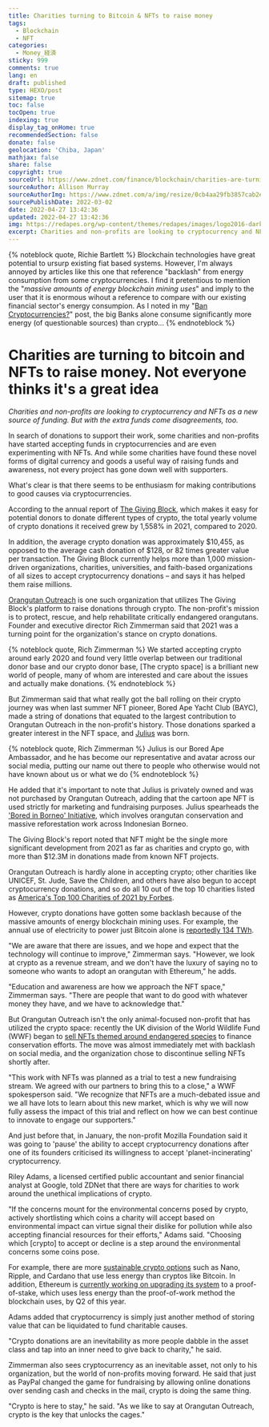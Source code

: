 ```yaml
---
title: Charities turning to Bitcoin & NFTs to raise money
tags:
  - Blockchain
  - NFT
categories:
  - Money_経済
sticky: 999
comments: true
lang: en
draft: published
type: HEXO/post
sitemap: true
toc: false
tocOpen: true
indexing: true
display_tag_onHome: true
recommendedSection: false
donate: false
geolocation: 'Chiba, Japan'
mathjax: false
share: false
copyright: true
sourceUrl: https://www.zdnet.com/finance/blockchain/charities-are-turning-to-cryptocurrencies-and-nfts-not-everyone-thinks-its-a-great-idea/
sourceAuthor: Allison Murray
sourceAuthorImg: https://www.zdnet.com/a/img/resize/0cb4aa29fb3857cab2e4fe8c9500c04c481092e1/2022/01/06/bc23ffa9-0a80-45d6-ba40-25b4a9fb203d/allison-murray-2.jpg?width=270&height=270&fit=crop&auto=webp
sourcePublishDate: 2022-03-02
date: 2022-04-27 13:42:36
updated: 2022-04-27 13:42:36
img: https://redapes.org/wp-content/themes/redapes/images/logo2016-dark.svg
excerpt: Charities and non-profits are looking to cryptocurrency and NFTs as a new source of funding. But with the extra funds come disagreements, too.
---
```

{% noteblock quote, Richie Bartlett %}
 Blockchain technologies have great potential to ursurp existing fiat based systems. However, I'm always annoyed by articles like this one that reference "backlash" from energy consumption from some cryptocurrencies. I find it pretentious to mention the "*massive amounts of energy blockchain mining uses*" and imply to the user that it is enormous wihout a reference to compare with our existing financial sector's energy consumpion. As I noted in my "[Ban Cryptocurrencies?](/2021/0531/Money_経済/Ban-cryptocurrencies.html)" post, the big Banks alone consume significantly more energy (of questionable sources) than crypto...
{% endnoteblock %}


# Charities are turning to bitcoin and NFTs to raise money. Not everyone thinks it's a great idea
 *Charities and non-profits are looking to cryptocurrency and NFTs as a new source of funding. But with the extra funds come disagreements, too.*

 In search of donations to support their work, some charities and non-profits have started accepting funds in cryptocurrencies and are even experimenting with NFTs. And while some charities have found these novel forms of digital currency and goods a useful way of raising funds and awareness, not every project has gone down well with supporters.

 What's clear is that there seems to be enthusiasm for making contributions to good causes via cryptocurrencies.  

 According to the annual report of [The Giving Block](https://thegivingblock.com), which makes it easy for potential donors to donate different types of crypto, the total yearly volume of crypto donations it received grew by 1,558% in 2021, compared to 2020. 

 In addition, the average crypto donation was approximately $10,455, as opposed to the average cash donation of $128, or 82 times greater value per transaction. The Giving Block currently helps more than 1,000 mission-driven organizations, charities, universities, and faith-based organizations of all sizes to accept cryptocurrency donations – and says it has helped them raise millions.

 [Orangutan Outreach](https://redapes.org) is one such organization that utilizes The Giving Block's platform to raise donations through crypto. The non-profit's mission is to protect, rescue, and help rehabilitate critically endangered orangutans. Founder and executive director Rich Zimmerman said that 2021 was a turning point for the organization's stance on crypto donations.

{% noteblock quote, Rich Zimmerman %}
We started accepting crypto around early 2020 and found very little overlap between our traditional donor base and our crypto donor base, [The crypto space] is a brilliant new world of people, many of whom are interested and care about the issues and actually make donations.
{% endnoteblock %}


 But Zimmerman said that what really got the ball rolling on their crypto journey was when last summer NFT pioneer, Bored Ape Yacht Club (BAYC), made a string of donations that equated to the largest contribution to Orangutan Outreach in the non-profit's history. Those donations sparked a greater interest in the NFT space, and [Julius](https://redapes.org/julius) was born.

 
{% noteblock quote, Rich Zimmerman %}
Julius is our Bored Ape Ambassador, and he has become our representative and avatar across our social media, putting our name out there to people who otherwise would not have known about us or what we do
{% endnoteblock %}

 He added that it's important to note that Julius is privately owned and was not purchased by Orangutan Outreach, adding that the cartoon ape NFT is used strictly for marketing and fundraising purposes. Julius spearheads the ['Bored in Borneo' Initiative](https://redapes.org/bored-in-borneo/), which involves orangutan conservation and massive reforestation work across Indonesian Borneo.

 The Giving Block's report noted that NFT might be the single more significant development from 2021 as far as charities and crypto go, with more than $12.3M in donations made from known NFT projects.

 Orangutan Outreach is hardly alone in accepting crypto; other charities like UNICEF, St. Jude, Save the Children, and others have also begun to accept cryptocurrency donations, and so do all 10 out of the top 10 charities listed as [America's Top 100 Charities of 2021 by Forbes](https://www.forbes.com/lists/top-charities/?sh=58ab91865f50).

 However, crypto donations have gotten some backlash because of the massive amounts of energy blockchain mining uses. For example, the annual use of electricity to power just Bitcoin alone is [reportedly 134 TWh](https://twitter.com/DigiEconomist/status/1477420461122375683).

 "We are aware that there are issues, and we hope and expect that the technology will continue to improve," Zimmerman says. "However, we look at crypto as a revenue stream, and we don't have the luxury of saying no to someone who wants to adopt an orangutan with Ethereum," he adds.

 "Education and awareness are how we approach the NFT space," Zimmerman says. "There are people that want to do good with whatever money they have, and we have to acknowledge that."

 But Orangutan Outreach isn't the only animal-focused non-profit that has utilized the crypto space: recently the UK division of the World Wildlife Fund (WWF) began to [sell NFTs themed around endangered species](https://nft.wwf.org.uk/marketplace) to finance conservation efforts. The move was almost immediately met with backlash on social media, and the organization chose to discontinue selling NFTs shortly after.

 "This work with NFTs was planned as a trial to test a new fundraising stream. We agreed with our partners to bring this to a close," a WWF spokesperson said. "We recognize that NFTs are a much-debated issue and we all have lots to learn about this new market, which is why we will now fully assess the impact of this trial and reflect on how we can best continue to innovate to engage our supporters."

 And just before that, in January, the non-profit Mozilla Foundation said it was going to 'pause' the ability to accept cryptocurrency donations after one of its founders criticised its willingness to accept 'planet-incinerating' cryptocurrency.

 Riley Adams, a licensed certified public accountant and senior financial analyst at Google, told ZDNet that there are ways for charities to work around the unethical implications of crypto.

 "If the concerns mount for the environmental concerns posed by crypto, actively shortlisting which coins a charity will accept based on environmental impact can virtue signal their dislike for pollution while also accepting financial resources for their efforts," Adams said. "Choosing which [crypto] to accept or decline is a step around the environmental concerns some coins pose.

 For example, there are more [sustainable crypto options](https://www.fool.com/investing/stock-market/market-sectors/financials/cryptocurrency-stocks/eco-friendly-cryptocurrency/) such as Nano, Ripple, and Cardano that use less energy than cryptos like Bitcoin. In addition, Ethereum is [currently working on upgrading its system](https://ethereum.org/en/energy-consumption/) to a proof-of-stake, which uses less energy than the proof-of-work method the blockchain uses, by Q2 of this year.

 Adams added that cryptocurrency is simply just another method of storing value that can be liquidated to fund charitable causes.

 "Crypto donations are an inevitability as more people dabble in the asset class and tap into an inner need to give back to charity," he said.

 Zimmerman also sees cryptocurrency as an inevitable asset, not only to his organization, but the world of non-profits moving forward. He said that just as PayPal changed the game for fundraising by allowing online donations over sending cash and checks in the mail, crypto is doing the same thing.

 "Crypto is here to stay," he said. "As we like to say at Orangutan Outreach, crypto is the key that unlocks the cages."

